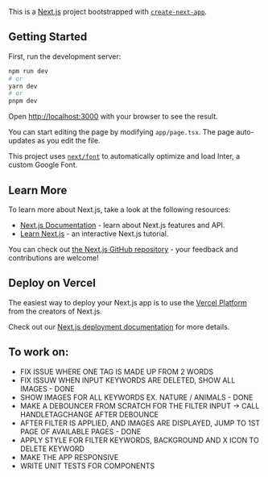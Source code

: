 This is a [Next.js](https://nextjs.org/) project bootstrapped with [`create-next-app`](https://github.com/vercel/next.js/tree/canary/packages/create-next-app).

## Getting Started

First, run the development server:

```bash
npm run dev
# or
yarn dev
# or
pnpm dev
```

Open [http://localhost:3000](http://localhost:3000) with your browser to see the result.

You can start editing the page by modifying `app/page.tsx`. The page auto-updates as you edit the file.

This project uses [`next/font`](https://nextjs.org/docs/basic-features/font-optimization) to automatically optimize and load Inter, a custom Google Font.

## Learn More

To learn more about Next.js, take a look at the following resources:

- [Next.js Documentation](https://nextjs.org/docs) - learn about Next.js features and API.
- [Learn Next.js](https://nextjs.org/learn) - an interactive Next.js tutorial.

You can check out [the Next.js GitHub repository](https://github.com/vercel/next.js/) - your feedback and contributions are welcome!

## Deploy on Vercel

The easiest way to deploy your Next.js app is to use the [Vercel Platform](https://vercel.com/new?utm_medium=default-template&filter=next.js&utm_source=create-next-app&utm_campaign=create-next-app-readme) from the creators of Next.js.

Check out our [Next.js deployment documentation](https://nextjs.org/docs/deployment) for more details.

## To work on:

- FIX ISSUE WHERE ONE TAG IS MADE UP FROM 2 WORDS
- FIX ISSUW WHEN INPUT KEYWORDS ARE DELETED, SHOW ALL IMAGES - DONE
- SHOW IMAGES FOR ALL KEYWORDS EX. NATURE / ANIMALS - DONE
- MAKE A DEBOUNCER FROM SCRATCH FOR THE FILTER INPUT -> CALL HANDLETAGCHANGE AFTER DEBOUNCE
- AFTER FILTER IS APPLIED, AND IMAGES ARE DISPLAYED, JUMP TO 1ST PAGE OF AVAILABLE PAGES - DONE
- APPLY STYLE FOR FILTER KEYWORDS, BACKGROUND AND X ICON TO DELETE KEYWORD
- MAKE THE APP RESPONSIVE
- WRITE UNIT TESTS FOR COMPONENTS
